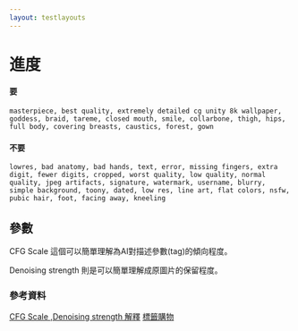```yaml
---
layout: testlayouts
---
```


# 進度
#### 要
```
masterpiece, best quality, extremely detailed cg unity 8k wallpaper, goddess, braid, tareme, closed mouth, smile, collarbone, thigh, hips, full body, covering breasts, caustics, forest, gown
```
#### 不要
```
lowres, bad anatomy, bad hands, text, error, missing fingers, extra digit, fewer digits, cropped, worst quality, low quality, normal quality, jpeg artifacts, signature, watermark, username, blurry, simple background, toony, dated, low res, line art, flat colors, nsfw, pubic hair, foot, facing away, kneeling
```

## 參數
CFG Scale 這個可以簡單理解為AI對描述參數(tag)的傾向程度。

Denoising strength 則是可以簡單理解成原圖片的保留程度。

### 參考資料

[CFG Scale ,Denoising strength 解釋](https://zhuanlan.zhihu.com/p/574063064)
[標籤購物](https://tags.novelai.dev/)

